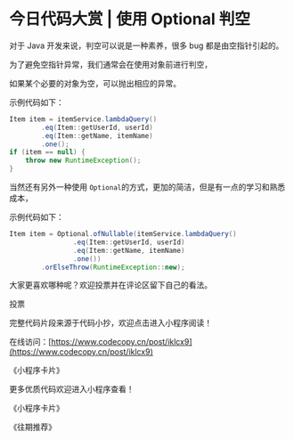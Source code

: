 # 今日代码大赏 | 使用 Optional 判空

对于 Java 开发来说，判空可以说是一种素养，很多 bug 都是由空指针引起的。

为了避免空指针异常，我们通常会在使用对象前进行判空，

如果某个必要的对象为空，可以抛出相应的异常。

示例代码如下：

```java
Item item = itemService.lambdaQuery()
        .eq(Item::getUserId, userId)
        .eq(Item::getName, itemName)
        .one();
if (item == null) {
    throw new RuntimeException();
}
```

当然还有另外一种使用 `Optional`的方式，更加的简洁，但是有一点的学习和熟悉成本，

示例代码如下：

```java
Item item = Optional.ofNullable(itemService.lambdaQuery()
                .eq(Item::getUserId, userId)
                .eq(Item::getName, itemName)
                .one())
        .orElseThrow(RuntimeException::new);
```

大家更喜欢哪种呢？欢迎投票并在评论区留下自己的看法。

投票

完整代码片段来源于代码小抄，欢迎点击进入小程序阅读！

在线访问：[https://www.codecopy.cn/post/iklcx9](https://www.codecopy.cn/post/iklcx9)

《小程序卡片》

更多优质代码欢迎进入小程序查看！

《小程序卡片》

《往期推荐》
